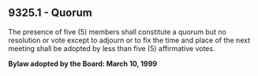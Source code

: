 ## 9325.1 - Quorum

The presence of five (5) members shall constitute a quorum but no resolution or vote except to adjourn or to fix the time and place of the next meeting shall be adopted by less than five (5) affirmative votes.

**Bylaw adopted by the Board:  March 10, 1999**